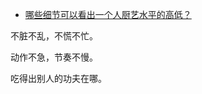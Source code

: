 - [哪些细节可以看出一个人厨艺水平的高低？](https://www.zhihu.com/question/455661457/answer/1847029344)


不脏不乱，不慌不忙。

动作不急，节奏不慢。

吃得出别人的功夫在哪。